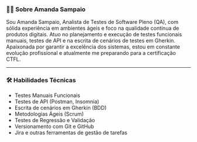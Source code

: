 ### 👩‍💻 Sobre Amanda Sampaio

Sou Amanda Sampaio, Analista de Testes de Software Pleno (QA), com sólida experiência em ambientes ágeis e foco na qualidade contínua de produtos digitais. Atuo no planejamento e execução de testes funcionais manuais, testes de API e na escrita de cenários de testes em Gherkin. Apaixonada por garantir a excelência dos sistemas, estou em constante evolução profissional e atualmente me preparando para a certificação CTFL.

---

### 🛠️ Habilidades Técnicas

- Testes Manuais Funcionais  
- Testes de API (Postman, Insomnia)  
- Escrita de cenários em Gherkin (BDD)  
- Metodologias Ágeis (Scrum)  
- Testes de Regressão e Validação  
- Versionamento com Git e GitHub  
- Jira e outras ferramentas de gestão de tarefas  
